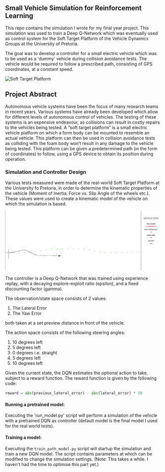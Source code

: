 ## Small Vehicle Simulation for Reinforcement Learning

This repo contains the simulation I wrote for my final year project. This simulation was used to train a Deep Q-Network
which was eventually used as control system for the Soft Target Platform of the Vehicle Dynamics Groups at the 
University of Pretoria.

The goal was to develop a controller for a small electric vehicle which was to be used as a 'dummy' vehicle during 
collision avoidance tests. The vehicle would be required to follow a prescribed path, consisting of GPS coordinates,
at a constant speed.

![Soft Target Platform](./res/SoftTargetPlatform.jpg "The Soft Target Platform")

## Project Abstract
Autonomous vehicle systems have been the focus of many research teams in recent years. Various systems have already 
been developed which allow for different levels of autonomous control of vehicles. The testing of these systems is an 
expensive endeavour, as collisions can result in costly repairs to the vehicles being tested. A “soft target platform” 
is a small electric vehicle platform on which a form body can be mounted to resemble an actual vehicle. This platform 
can then be used in collision avoidance tests as colliding with the foam body won’t result in any damage to the vehicle 
being tested. This platform can be given a predetermined path (in the form of coordinates) to follow, using a GPS 
device to obtain its position during operation.

### Simulation and Controller Design
Various tests measured were made of the real-world Soft Target Platform at the University fo Pretoria, in order to 
determine the kinematic properties of the vehicle (Moment of Inertia, Force vs. Slip Angle of the wheels etc.). These 
values were used to create a kinematic model of the vehicle on which the simulation is based.

![Simulation Screenshot](./res/SimulationScreenshot.jpg "Simulation Screenshot")

The controller is a Deep Q-Network that was trained using experience replay, with a decaying explore-exploit ratio 
(epsilon), and a fixed discounting factor (gamma). 

The observation/state space consists of 2 values:
1. The Lateral Error 
2. The Yaw Error 

both taken at a set preview distance in front of the vehicle.

The action space consists of the following steering angles:
1. 10 degrees left
2. 5 degrees left
3. 0 degrees i.e. straight
4. 5 degrees left
5. 10 degrees left

Given the current state, the DQN estimates the optional action to take, subject to a reward function. The reward 
function is given by the following code:

```python
reward = abs(previous_lateral_error) - abs(lateral_error) * 50
```

#### Running a pretrained model:
Executing the 'run_model.py' script will perform a simulation of the vehicle with a pretrained DQN as controller 
(default model is the final model I used for the real world tests).

#### Training a model:
Executing the `train_path_model.py` script will startup the simulation and train a new DQN model. The script contains 
parameters at which can be modified to change the simulation settings. (Note: This takes a while. I haven't had the 
time to optimise this part yet.)


